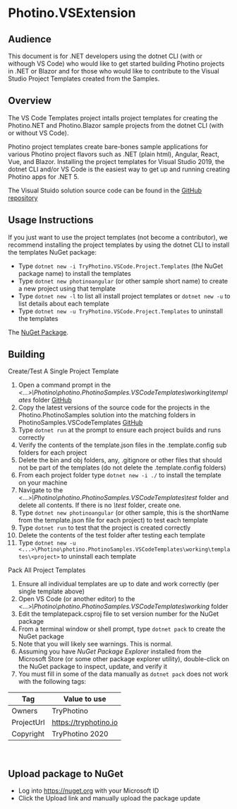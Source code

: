# Photino.VSExtension

## Audience
This document is for .NET developers using the dotnet CLI (with or withough VS Code) who would like to get started building Photino projects in .NET or Blazor and for those who would like to contribute to the Visual Studio Project Templates created from the Samples.

## Overview
The VS Code Templates project intalls project templates for creating the Photino.NET and Photino.Blazor sample projects from the dotnet CLI (with or without VS Code).

Photino project templates create bare-bones sample applications for various Photino project flavors such as .NET (plain html), Angular, React, Vue, and Blazor. Installing the project templates for Visual Studio 2019, the dotnet CLI and/or VS Code is the easiest way to get up and running creating Photino apps for .NET 5.

The Visual Stuido solution source code can be found in the [GitHub repository]( https://github.com/tryphotino/photino.VSCodeTemplates )

## Usage Instructions 
If you just want to use the project templates (not become a contributor), we recommend installing the project templates by using the dotnet CLI to install the templates NuGet package:
* Type `dotnet new -i TryPhotino.VSCode.Project.Templates` (the NuGet package name) to install the templates
* Type `dotnet new photinoangular` (or other sample short name) to create a new project using that template
* Type `dotnet new -l` to list all install project templates or `dotnet new -u` to list details about each template
* Type `dotnet new -u TryPhotino.VSCode.Project.Templates` to uninstall the templates

 The [NuGet Package]( https://www.nuget.org/packages/TryPhotino.VSCode.Project.Templates/ ).

## Building
Create/Test A Single Project Template
1.	Open a command prompt in the *<...>\Photino\photino.PhotinoSamples.VSCodeTemplates\working\templates* folder [GitHub]( https://github.com/tryphotino/PhotinoSamples.VSCodeTemplates )
2.	Copy the latest versions of the source code for the projects in the Photino.PhotinoSamples solution into the matching folders in PhotinoSamples.VSCodeTemplates [GitHub]( https://github.com/tryphotino/photino.Samples )
3.	Type `dotnet run` at the prompt to ensure each project builds and runs correctly
4.	Verify the contents of the template.json files in the .template.config sub folders for each project
5.	Delete the bin and obj folders, any, .gitignore or other files that should not be part of the templates (do not delete the .template.config folders)
6.	From each project folder type `dotnet new -i ./` to install the template on your machine
7.	Navigate to the *<...>\Photino\photino.PhotinoSamples.VSCodeTemplates\test* folder and delete all contents. If there is no *\test* folder, create one.
8.	Type `dotnet new photinoangular` (or other sample, this is the shortName from the template.json file for each project) to test each template
9.	Type `dotnet run` to test that the project is created correctly
10.	Delete the contents of the test folder after testing each template
11.	Type `dotnet new -u <...>\Photino\photino.PhotinoSamples.VSCodeTemplates\working\templates\<project>` to uninstall each template

Pack All Project Templates

1.	Ensure all individual templates are up to date and work correctly (per single template above)
2.	Open VS Code (or another editor) to the *<...>\Photino\photino.PhotinoSamples.VSCodeTemplates\working* folder
3.	Edit the templatepack.csproj file to set version number for the NuGet package
4.	From a terminal window or shell prompt, type `dotnet pack` to create the NuGet package
5.	Note that you will likely see warnings. This is normal.
6.	Assuming you have *NuGet Package Explorer* installed from the Microsoft Store (or some other package explorer utility), double-click on the NuGet package to inspect, update, and verify it
7.	You must fill in some of the data manually as `dotnet pack` does not work with the following tags:

| Tag | Value to use |
|-----|--------------|
| Owners | TryPhotino |
| ProjectUrl | https://tryphotino.io |
| Copyright | TryPhotino 2020 |
<br>

## Upload package to NuGet
* Log into https://nuget.org with your Microsoft ID
* Click the Upload link and manually upload the package update



